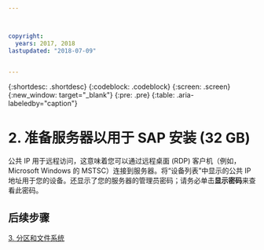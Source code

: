```yaml
---



copyright:
  years: 2017, 2018
lastupdated: "2018-07-09"


---
```


{:shortdesc: .shortdesc}
{:codeblock: .codeblock}
{:screen: .screen}
{:new_window: target="_blank"}
{:pre: .pre}
{:table: .aria-labeledby="caption"}

# 2. 准备服务器以用于 SAP 安装 (32 GB)

公共 IP 用于远程访问，这意味着您可以通过远程桌面 (RDP) 客户机（例如，Microsoft Windows 的 MSTSC）连接到服务器。将“设备列表”中显示的公共 IP 地址用于您的设备。还显示了您的服务器的管理员密码；请务必单击**显示密码**来查看此密码。

## 后续步骤

 [3. 分区和文件系统](/docs/infrastructure/sap-netweaver-ms-qrg/ms-partition-32GB.html)
